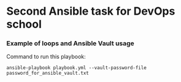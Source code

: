 # Second Ansible task for DevOps school
### Example of loops and Ansible Vault usage
Command to run this playbook:
```
ansible-playbook playbook.yml --vault-password-file password_for_ansible_vault.txt
```
